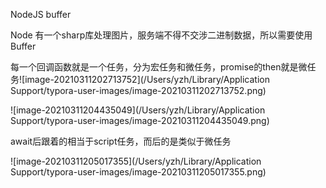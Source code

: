 NodeJS buffer

Node 有一个sharp库处理图片，服务端不得不交涉二进制数据，所以需要使用Buffer

每一个回调函数就是一个任务，分为宏任务和微任务，promise的then就是微任务![image-20210311202713752](/Users/yzh/Library/Application Support/typora-user-images/image-20210311202713752.png)

![image-20210311204435049](/Users/yzh/Library/Application Support/typora-user-images/image-20210311204435049.png)

await后跟着的相当于script任务，而后的是类似于微任务

![image-20210311205017355](/Users/yzh/Library/Application Support/typora-user-images/image-20210311205017355.png)